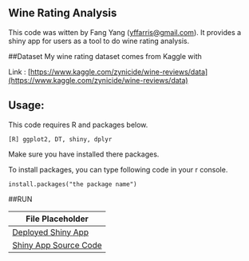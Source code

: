 ## Wine Rating Analysis
This code was witten by Fang Yang (yffarris@gmail.com). It provides a shiny app for users as a tool to do wine rating analysis. 

##Dataset
My wine rating dataset comes from Kaggle with 

Link : [https://www.kaggle.com/zynicide/wine-reviews/data](https://www.kaggle.com/zynicide/wine-reviews/data)



## Usage:

This code requires R and packages below.
```
[R] ggplot2, DT, shiny, dplyr
```

Make sure you have installed there packages.

To install packages, you can type following code in your r console.
```
install.packages("the package name")
```
##RUN

| File Placeholder                |
| ------------------------------- |
| [Deployed Shiny App](https://fyang.shinyapps.io/WineRating/)         |
| [Shiny App Source Code](https://github.com/dahaohanbao/wine_rating/blob/master/WineRating/app.R)      |

